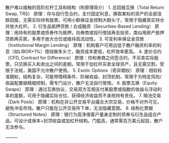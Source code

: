 散户难以接触的高阶杠杆工具和结构（附原理简介）
	1.	总回报互换（Total Return Swap, TRS）
原理：你与投行签合约，支付固定利息，换取某标的资产的全部涨跌回报，无需实际持有股票。可用小额保证金控制大额头寸，常用于隐藏真实持仓并放大杠杆。
	2.	衍生品抵押贷款 / 合成融资（Securities-Based Lending）
原理：用持有的股票或债券作为抵押，向券商或投行借钱再去投资，类似用房产抵押贷款再买房。多用于放大仓位或维持高流动性。
	3.	可变利率保证金贷款（Institutional Margin Lending）
原理：机构客户可用远低于散户融资利率的利息（如LIBOR+1%）借钱做多头寸，融资成本更低，杠杆效率更高。
	4.	差价合约（CFD, Contract for Difference）
原理：你和券商之间签合约，不买卖实际股票，只交换买入和卖出之间的差额。常用于加杠杆买卖全球资产，且无需交割，受限于法规，美国不允许散户使用。
	5.	Exotic Options（奇异期权）
原理：相较标准期权，结构复杂，可能带障碍条件、阶梯收益、封顶机制，常用于为特定风险/收益配置做精细控制，需专门设计，散户无法自行使用。
	6.	股票互换（Equity Swaps）
原理：通过互换协议，交易双方互相支付某股票或指数的收益与浮动利率的差额，可用于隐藏实际仓位、获得经济收益而不承担持有责任。
	7.	暗池交易（Dark Pools）
原理：机构在非公开交易平台撮合大宗交易，价格不对外可见，避免冲击市场。散户只能在公开交易所下单，无法隐藏意图。
	8.	结构化票据（Structured Notes）
原理：银行为高净值客户量身定制的债券与衍生品组合产品，可设计成保本+封顶收益或加杠杆结构。门槛高，通常需百万美元起投，散户无法参与。

⸻
